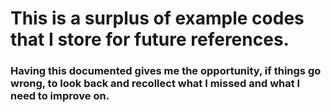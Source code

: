 # This is a surplus of example codes that I store for future references.

### Having this documented gives me the opportunity, if things go wrong, to look back and recollect what I missed and what I need to improve on.
